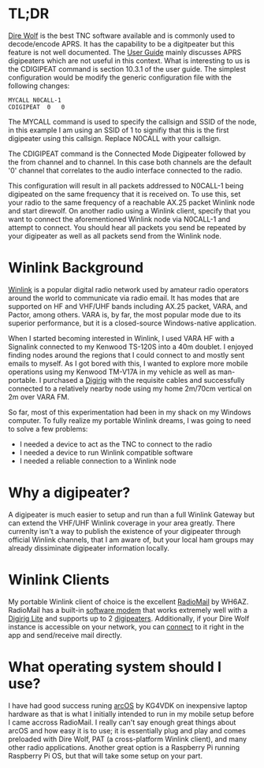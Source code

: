 # TL;DR
[Dire Wolf](https://github.com/wb2osz/direwolf) is the best TNC software available and is commonly used to decode/encode APRS. It has the capability to be a digitpeater but this feature is not well documented. The [User Guide](https://github.com/wb2osz/direwolf/blob/dev/doc/User-Guide.pdf) mainly discusses APRS digipeaters which are not useful in this context. What is interesting to us is the CDIGIPEAT command is section 10.3.1 of the user guide. The simplest configuration would be modify the generic configuration file with the following changes:
```
MYCALL N0CALL-1
CDIGIPEAT  0   0
```
The MYCALL command is used to specify the callsign and SSID of the node, in this example I am using an SSID of 1 to signifiy that this is the first digipeater using this callsign. Replace N0CALL with your callsign.

The CDIGIPEAT command is the Connected Mode Digipeater followed by the from channel and to channel. In this case both channels are the default '0' channel that correlates to the audio interface connected to the radio.

This configuration will result in all packets addressed to N0CALL-1 being digipeated on the same frequency that it is received on. To use this, set your radio to the same frequency of a reachable AX.25 packet Winlink node and start direwolf. On another radio using a Winlink client, specify that you want to connect the aforementioned Winlink node via N0CALL-1 and attempt to connect. You should hear all packets you send be repeated by your digipeater as well as all packets send from the Winlink node.

# Winlink Background
[Winlink](https://winlink.org/) is a popular digital radio network used by amateur radio operators around the world to communicate via radio email. It has modes that are supported on HF and VHF/UHF bands including AX.25 packet, VARA, and Pactor, among others. VARA is, by far, the most popular mode due to its superior performance, but it is a closed-source Windows-native application.

When I started becoming interested in Winlink, I used VARA HF with a Signalink connected to my Kenwood TS-120S into a 40m doublet. I enjoyed finding nodes around the regions that I could connect to and mostly sent emails to myself. As I got bored with this, I wanted to explore more mobile operations using my Kenwood TM-V17A in my vehicle as well as man-portable. I purchased a [Digirig](https://digirig.net/) with the requisite cables and successfully connected to a relatively nearby node using my home 2m/70cm vertical on 2m over VARA FM. 

So far, most of this experimentation had been in my shack on my Windows computer. To fully realize my portable Winlink dreams, I was going to need to solve a few problems:
- I needed a device to act as the TNC to connect to the radio
- I needed a device to run Winlink compatible software
- I needed a reliable connection to a Winlink node

# Why a digipeater?
A digipeater is much easier to setup and run than a full Winlink Gateway but can extend the VHF/UHF Winlink coverage in your area greatly. There currenlty isn't a way to publish the existence of your digipeater through official Winlink channels, that I am aware of, but your local ham groups may already dissiminate digipeater information locally. 

# Winlink Clients
My portable Winlink client of choice is the excellent [RadioMail](https://radiomail.app/) by WH6AZ. RadioMail has a built-in [software modem](https://radiomail.app/help/packet#softmodem) that works extremely well with a [Digirig Lite](https://digirig.net/digirig-lite-setup-manual/) and supports up to 2 [digipeaters](https://radiomail.app/help/packet#digipeater). Additionally, if your Dire Wolf instance is accessible on your network, you can [connect](https://radiomail.app/help/packet#direwolf) to it right in the app and send/receive mail directly.

# What operating system should I use?
I have had good success runing [arcOS](https://arcos-linux.com/) by KG4VDK on inexpensive laptop hardware as that is what I initially intended to run in my mobile setup before I came accross RadioMail. I really can't say enough great things about arcOS and how easy it is to use; it is essentially plug and play and comes preloaded with Dire Wolf, PAT (a cross-platform Winlink client), and many other radio applications. Another great option is a Raspberry Pi running Raspberry Pi OS, but that will take some setup on your part.